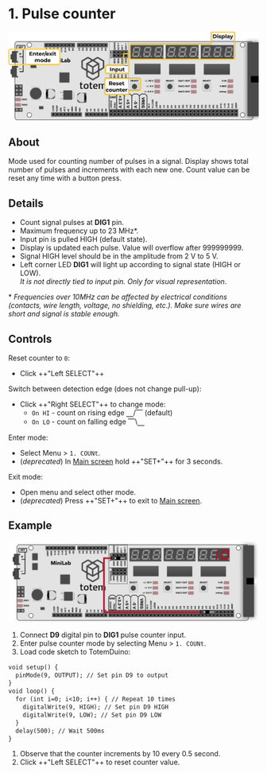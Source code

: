 # 1. Pulse counter

![Mini Lab LabBoard photo](../../assets/images/mini-lab/labboard-pulse-count-mode.png)

## About

Mode used for counting number of pulses in a signal. Display shows total number of pulses and increments with each new one. Count value can be reset any time with a button press.

## Details

- Count signal pulses at **DIG1** pin.
- Maximum frequency up to 23 MHz*.
- Input pin is pulled HIGH (default state).
- Display is updated each pulse. Value will overflow after 999999999.
- Signal HIGH level should be in the amplitude from 2 V to 5 V.
- Left corner LED **DIG1** will light up according to signal state (HIGH or LOW).  
_It is not directly tied to input pin. Only for visual representation_.

\* _Frequencies over 10MHz can be affected by electrical conditions (contacts, wire length, voltage, no shielding, etc.). Make sure wires are short and signal is stable enough._

## Controls

Reset counter to `0`:

- Click ++"Left SELECT"++

Switch between detection edge (does not change pull-up):

- Click ++"Right SELECT"++ to change mode:
    - `On HI` - count on rising edge ⎽/⎺ (default)
    - `On LO` - count on falling edge ⎺\⎽

Enter mode:

- Select Menu > `1. COUNt`.
- (_deprecated_) In [Main screen](../main-screen.md) hold ++"SET\+"++  for 3 seconds.

Exit mode:

- Open menu and select other mode.
- (_deprecated_) Press ++"SET\+"++ to exit to [Main screen](../main-screen.md).

## Example

![Mini Lab LabBoard pulse counter example](../../assets/images/mini-lab/labboard-pulse-counter-example.png)

1. Connect **D9** digital pin to **DIG1** pulse counter input.
1. Enter pulse counter mode by selecting Menu > `1. COUNt`.
1. Load code sketch to TotemDuino:
```arduino
void setup() {
  pinMode(9, OUTPUT); // Set pin D9 to output
}
void loop() {
  for (int i=0; i<10; i++) { // Repeat 10 times
    digitalWrite(9, HIGH); // Set pin D9 HIGH
    digitalWrite(9, LOW); // Set pin D9 LOW
  }
  delay(500); // Wait 500ms
}
```
1. Observe that the counter increments by 10 every 0.5 second.
1. Click ++"Left SELECT"++ to reset counter value.
